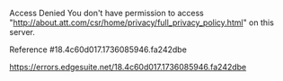 Access Denied
You don't have permission to access "http://about.att.com/csr/home/privacy/full_privacy_policy.html" on this server.

Reference #18.4c60d017.1736085946.fa242dbe

https://errors.edgesuite.net/18.4c60d017.1736085946.fa242dbe